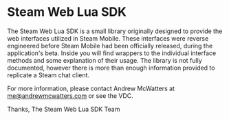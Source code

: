 Steam Web Lua SDK
=================

The Steam Web Lua SDK is a small library originally designed to provide the web interfaces utilized in Steam Mobile. These interfaces were reverse engineered before Steam Mobile had been officially released, during the application's beta. Inside you will find wrappers to the individual interface methods and some explanation of their usage. The library is not fully documented, however there is more than enough information provided to replicate a Steam chat client.

For more information, please contact Andrew McWatters at me@andrewmcwatters.com or see the VDC.

Thanks,
The Steam Web Lua SDK Team